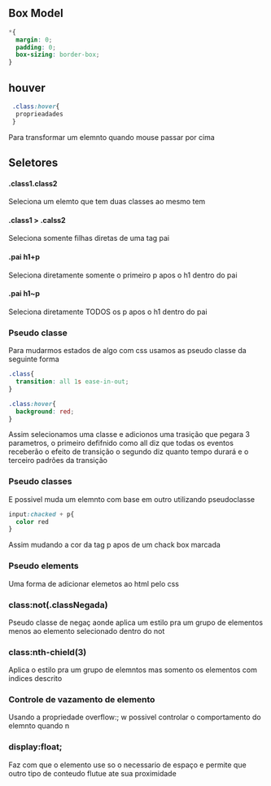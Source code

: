 ## Box Model

~~~css
*{
  margin: 0;
  padding: 0;
  box-sizing: border-box;
}
~~~

## houver

~~~css
 .class:hover{
  proprieadades
 }
~~~
Para transformar um elemnto quando mouse passar por cima

## Seletores
#### .class1.class2

Seleciona um elemto que tem duas classes ao mesmo tem

#### .class1 > .calss2

Seleciona somente filhas diretas de uma tag pai

#### .pai h1+p

Seleciona diretamente somente o primeiro p apos o h1 dentro do pai

#### .pai h1~p


Seleciona diretamente TODOS os p apos o h1 dentro do pai

### Pseudo classe

Para mudarmos estados de algo com css usamos as pseudo classe  da seguinte forma

~~~css
.class{
  transition: all 1s ease-in-out;
}

.class:hover{
  background: red;
}
~~~
Assim selecionamos uma classe e adicionos uma trasição que pegara 3 parametros, o primeiro defifnido como all diz que todas os eventos receberão o efeito de transição o segundo diz quanto tempo durará e o terceiro padrões da transição

### Pseudo classes

E possivel muda um elemnto com base em outro utilizando pseudoclasse

~~~css
input:chacked + p{
  color red
}
~~~
Assim mudando a cor da tag p apos de um chack box marcada

### Pseudo elements

Uma forma de adicionar elemetos ao html pelo css

### class:not(.classNegada)

Pseudo classe de negaç aonde  aplica um estilo pra um grupo de elementos menos ao elemento selecionado dentro do not

### class:nth-chield(3)

Aplica o estilo pra um grupo de elemntos mas somento os elementos com indices descrito

### Controle de vazamento de elemento

Usando a propriedade overflow:; w possivel controlar o comportamento do elemnto quando n

### display:float;

Faz com que o elemento use so o necessario de espaço e permite que outro tipo de conteudo flutue ate sua proximidade
